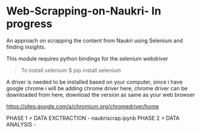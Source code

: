 # Web-Scrapping-on-Naukri- In progress 
An approach on scrapping the content from Naukri using Selenium and finding insights.

This module requires python bindings for the selenium webdriver
> To install selenium 
$ pip install selenium

A driver is needed to be installed based on your computer, since i have google chrome i will be adding chrome driver here, 
chrome driver can be downloaded from here, download the version as same as your web browser

https://sites.google.com/a/chromium.org/chromedriver/home

PHASE 1  > DATA EXCTRACTION - naukriscrap.ipynb
PHASE 2  > DATA ANALYSIS    -
